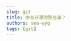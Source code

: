 ```yaml
---
slug: git
title: 参与开源的那些事？
authors: sea-wyq
tags: [git]
---
```

<!-- 学完这篇文章，你将会学会如何参与开源项目

# 为什么要参与开源项目？
- 自己的代码被合并是一件有趣的事情。
- 在看开源项目的源码的过程中，会收益很多，编码的能力能够在上一个台阶。

# 为什么我想介绍如何PR？
在管理一个github项目的过程中三差五就会有新贡献者提交 PR 过来，但是多数贡献者在提交第一个 PR 时往往会遇到一个或多个问题，比如产生冲突、commits 记录过多或者混乱、commit 没有签名、commit message 不规范、各种 ci 流程检查报错等等。  

那么今天我想尝试彻底讲明白“如何正确地提交一个 PR”，尝试细说 GitHub 上的 PR 全过程，以及这里面可能会遇到的各种困难和解决办法。一方面希望对第一次参与开源项目的新人有所帮助，另一方面希望能够进一步降低我们项目的参与门槛。

# 我想参与开源项目，怎么开始？

### 寻找合适的开源项目
如果你就只是想开始参与开源，暂时还不知道该参与哪个社区，那么我有几个小建议：
- 不要从特别成熟的项目开始。比如现在去参与 Kubernetes 社区，一方面由于贡献者太多，很难抢到一个入门级的 issue 来开始第一个 PR；另外一方面也由于贡献者太多，你的声音会被淹没，社区维护者并不在意多你一个或者少你一个（当然可能没有人会承认，但是你不得不信），如果你提个 PR 都遇到了各种问题还不能自己独立解决，那么很可能你的 PR 会直接超时关闭，没有人在意你是不是有一个好的参与体验；
- 不要从特别小的项目开始。这就不需要我解释了吧？很早期的开源项目可能面临着非常多的问题，比如代码不规范、协作流程不规范、重构频繁且不是 issue 驱动的，让外部参与者无所适从……
- 选择知名开源软件基金会的孵化项目。这类项目一方面不是特别成熟，所以对新贡献者友好；另一方面也不会特别不成熟，不至于给人很差的参与体验，比如 Apache 基金会、Linux 基金会、CNCF 等。

### 寻找贡献点
开源项目的参与方式很多，最典型的方式是提交一个特性开发或者 bug 修复相关的 PR，但是其实文档完善、测试用例完善、bug 反馈等等也都是非常有价值的贡献。

- 在项目 GitHub 代码库首页都会有一个 Issues 入口，这里会记录项目目前已知的 bug、proposal（可以理解成新需求）、计划补充的文档、亟需完善的 UT 等等。
- 浏览一下这些issues，看下有没有你感兴趣的而且还没被分配的 issue，然后在下面留言，等待项目管理员分配任务后就可以开始编码了。

# 我要提交PR，怎么上手？

### 第一步：Fork 项目仓库
GitHub 上的项目都有一个 Fork 按钮，我们需要先将开源项目 fork 到自己的账号下，以aiges为例：
![img](imgs/fork.png)
点一下 Fork 按钮，然后回到自己账号下，可以找到 fork 到的项目了：
![img](imgs/fork2.png)
这个项目在你自己的账号下，也就意味着你有任意修改的权限了。我们后面要做的事情，就是将代码变更提到自己 fork 出来的代码库里，然后再通过 Pull Request 的方式将 commits 合入上游项目。

### 第二步：克隆项目仓库到本地
```bash
git clone https://github.com/sea-wyq/aiges.git
cd aiges 
git remote add upstream https://github.com/test/aiges.git
```
如果你配置好了 ssh 方式来 clone 代码，当然，git clone 命令用的 url 可以改成：git@github.com:test/aiges.git。

完成这一步后，我们在本地看到的 remote 信息应该是这样的：
```bash
git remote -v
```

```bash
origin https://github.com/sea-wyq/aiges.git (fetch)
origin https://github.com/sea-wyq/aiges.git (push)
upstream https://github.com/test/aiges.git (fetch)
upstream https://github.com/test/aiges.git (push)
```
记住啰，你本地的代码变更永远只提交到 origin，然后通过 origin 提交 Pull Request 到 upstream。

### 第三步：更新本地分支代码

如果你刚刚完成 fork 和 clone 操作，那么你本地的代码肯定是新的。但是“刚刚”只存在一次，接着每一次准备开始写代码之前，你都需要确认本地分支的代码是新的，因为基于老代码开发你会陷入无限的冲突困境之中。

更新本地 main 分支代码：
```
git fetch upstream
git checkout main
git rebase upstream/main
```
当然，我不建议你直接在 main 分支写代码，虽然你的第一个 PR 从 main 提交完全没有问题，但是如果你需要同时提交 2 个 PR 呢？总之鼓励新增一个 feat-xxx 或者 fix-xxx 等更可读的分支来完成开发工作。

创建分支：

```bash
git checkout -b feat-xxx
```
这样，我们就得到了一个和上游 main 分支代码一样的特性分支 feat-xxx 了，接着可以开始愉快地写代码啦！

### 第四步：写代码

没啥好说的，写就是了，写！

### 第五步：Commit 和 Push

通用的流程：
```bash
git add <file>
git commit -s -m "some description here"
git push origin branchName
```
当然，这里大家需要理解这几个命令和参数的含义，灵活调整。比如你也可以用 git add --all 完成 add 步骤，在 push 的时候也可以加 -f 参数，用来强制覆盖远程分支（假如已经存在，但是 commits 记录不合你意）。但是请记得 git commit 的 -s 参数一定要加哦！

这里要注意 commit message 的规范，可能每个开源项目的要求不尽相同，比如 DevStream 的规范[6]是类似这样的格式：
```bash
<type>[optional scope]: <description>
[optional body]
[optional footer(s)]
```
举几个例子：
- feat: some description here
- docs: some description here
- fix: some description here
- fix(core): some description here
- chore: some description here
- ……

### 第六步：开一个 PR
在完成 push 操作后，我们打开 GitHub，可以看到显示一个超前提交信息，告诉我们可以开一个 Pull Request 了：
![img](imgs/pull.png)

点击Pull Request 格式默认是这样的：
![img](imgs/pull2.png)

这里我们需要填写一个合适的标题（默认和 commit message 一样），然后按照模板填写 PR 描述。PR 模板其实在每个开源项目里都不太一样，我们需要仔细阅读上面的内容，避免犯低级错误。

填写完毕后，然后点击右下角 “Create pull request” 就完成了一个 PR 的创建了。

提交了 PR 之后，我们就可以在 PR 列表里找到自己的 PR 了，这时候还需要注意 ci 检查是不是全部能够通过，假如失败了，需要及时修复。
![img](imgs/pull3.png)

### 第七步：PR 合入
如果你的 PR 很完美，毫无争议，那么过不了太长时间，项目管理员会直接合入你的 PR，那么你这个 PR 的生命周期也就到此结束了。

但是，没错，这里有个“但是”，但是往往第一次 PR 不会那么顺利，我们接下来就详细介绍一下可能经常遇到的一些问题和对应的解决办法。

# 我提交了一个 PR，然后遇到了其他问题

多数情况下，提交一个 PR 后是不会被马上合入的，reviewers 可能会提出各种修改意见，或者我们的 PR 本身存在一些规范性问题，或者 ci 检查就直接报错了，怎么解决呢？继续往下看吧。

### Reviewers 提了一些修改意见，我如何更新 PR？

很多时候，我们提交了一个 PR 后，还需要继续追加 commit，比如提交后发现代码还有点问题，想再改改，或者 reviewers 提了一些修改意见，我们需要更新代码。

一般我们遵守一个约定：在 review 开始之前，更新代码尽量不引入新的 commits 记录，也就是能合并就合并，保证 commits 记录清晰且有意义；在 review 开始之后，针对 reviewers 的修改意见所产生的新 commit，可以不向前合并，这样能够让二次 review 工作更有针对性。

不过不同社区要求不一样，可能有的开源项目会要求一个 PR 里只能包含一个 commit，大家根据实际场景灵活判断即可。

说回如何更新 PR，我们只需要在本地继续修改代码，然后通过和第一个 commit 一样的步骤，执行这几个命令：
```bash
git add <file>
git commit -s -m "some description here"
git push origin feat-xxx
```
这时候别看 push 的是 origin 的 feat-xxx 分支，其实 GitHub 会帮你把新增的 commits 全部追加到一个未合入 PR 里去。没错，你只管不断 push，PR 会自动更新。

至于如何合并 commits，我们下一小节具体介绍。

### Commits 太多或者记录混乱，如何合并 Commits？

很多情况下我们需要去合并 commits，比如你的第一个 commit 里改了100 行代码，然后发现少改了 1 行，这时候又提交了一个 commit，那么第二个 commit 就太“没意思”了，我们需要合并一下。
比如我这里有2个同名的 commits，第二个 commit 其实只改了一个标点：
![img](imgs/rebase.png)
这时候我们可以通过 rebase 命令来完成2个 commits 的合并：
```bash
git rebase -i HEAD~2
```
执行这个命令会进入一个编辑页面，默认是 vim 编辑模式，内容大致如下：
```bash
pick 3114c0f docs: just fortest
pick 9b7d63b docs: just fortest

# Rebase d640931..9b7d63b onto d640931 (2 commands)
#
# Commands:
# p, pick = use commit
# r, reword = use commit, but edit the commit message
# e, edit = use commit, but stop for amending
# s, squash = use commit, but meld into previous commit
# f, fixup = like "squash", but discard this commit's log message
# x, exec = run command (the rest of the line) using shell
# d, drop = remove commit
#
# These lines can be re-ordered; they are executed from top to bottom.
#
# If you remove a line here THAT COMMIT WILL BE LOST.
#
# However, if you remove everything, the rebase will be aborted.
```
我们需要把第二个 pick 改成 s，然后保存退出（vim 的 wq 命令）：
```
pick 3114c0f docs: just fortest
s 9b7d63b docs: just fortest
```
接着会进入第二个编辑页面：
```bash
# This is a combination of 2 commits.
# This is the 1st commit message:

docs: just fortest

Signed-off-by: Daniel Hu <tao.hu@merico.dev>

# This is the commit message #2:

docs: just fortest

Signed-off-by: Daniel Hu <tao.hu@merico.dev>

# Please enter the commit message for your changes. Lines starting
# with '#' will be ignored, and an empty message aborts the commit.
# ...
```
这里是用来编辑合并后的 commit message 的，我们直接删掉多余部分，只保留这样几行：
```bash
docs: just fortest

Signed-off-by: Daniel Hu <tao.hu@merico.dev>
```
接着同样是 vim 的保存退出操作，这时候可以看到日志：
```bash
[detached HEAD 80f5e57] docs: just fortest
 Date: Wed Jul 6 10:28:37 2022 +0800
 1 file changed, 2 insertions(+)
Successfully rebased and updated refs/heads/feat-1.
```
这时候可以通过git log命令查看下 commits 记录是不是符合预期：
![img](imgs/rebase2.png)

好，我们在本地确认 commits 已经完成合并，这时候就可以继续推送到远程，让 PR 也更新掉：
```bash
git push -f origin feat-xxx
```
这里需要有一个-f参数来强制更新，合并了 commits 本质也是一种冲突，需要冲掉远程旧的 commits 记录。

### PR 产生了冲突，如何解决？

#### 在线解决冲突
我们要尽可能避免冲突，养成每次写代码前更新本地代码的习惯。不过，冲突不可能完全避免，有时候你的 PR 被阻塞了几天，可能别人改了同一行代码，还抢先被合入了，这时候你的 PR 就出现冲突了，类似这样（同样，此刻我不能真的去上游项目构造冲突，所以下面用于演示的冲突在我在自己的 repo 里）：
![img](imgs/conflict.png)
每次看到这个页面都会让人觉得心头一紧。我们点击 “Resolve conflicts” 按钮，就可以看到具体冲突的内容了：
![img](imgs/conflict1.png)
可以看到具体冲突的行了，接下来要做的就是解决冲突。我们需要删掉所有的 <<<<<<<、>>>>>>> 和 ======= 标记，只保留最终想要的内容，如下：
![img](imgs/conflict2.png)
接着点击右上角的“Mark as Resolved”：
![img](imgs/conflict3.png)
最后点击“Commit merge”：
![img](imgs/conflict4.png)
这样就完成冲突解决了，可以看到产生了一个新的 commit：
![img](imgs/conflict5.png)
到这里，冲突就解决掉了。

#### 本地解决冲突

更多时候，我们需要在本地解决冲突，尤其是冲突太多，太复杂的时候。

同样，我们构造一个冲突，这次尝试在本地解决冲突。

先在线看一下冲突的内容：
![img](imgs/conflict1.png)

接着我们在本地执行：
```bash
# 先切回到 main 分支
git checkout main
# 拉取上游代码（实际场景肯定是和上游冲突，我们这里的演示环境其实是 origin）
git fetch upstream
# 更新本地 main（这里也可以用 rebase，但是 reset 不管有没有冲突总是会成功）
git reset --hard upstream/main
```

到这里，本地 main 分支就和远程（或者上游）main 分支代码完全一致了，然后我们要做的是将 main 分支的代码合入自己的特性分支，同时解决冲突。
```bash
git checkout feat-1
git rebase main
```
这时候会看到这样的日志：
```bash
First, rewinding head to replay your work on top of it...
Applying: docs: conflict test 1
Using index info to reconstruct a base tree...
M       README.md
Falling back to patching base and 3-way merge...
Auto-merging README.md
CONFLICT (content): Merge conflict in README.md
error: Failed to merge in the changes.
Patch failed at 0001 docs: conflict test 1
The copy of the patch that failed is found in: .git/rebase-apply/patch

Resolve all conflicts manually, mark them as resolved with
"git add/rm <conflicted_files>", then run "git rebase --continue".
You can instead skip this commit: run "git rebase --skip".
To abort and get back to the state before "git rebase", run "git rebase --abort".
```

我们需要解决冲突，直接打开 README.md，找到冲突的地方，直接修改。这里的改法和上一小节介绍的在线解决冲突没有任何区别，我就不赘述了。

```bash
git push -f origin feat-xxx
```

这时候我们再回到 GitHub 看 PR 的话，可以发现冲突已经解决了，并且没有产生多余的 commit 记录，也就是说这个 PR 的 commit 记录非常干净，好似冲突从来没有出现过：

至于什么时候可以在线解决冲突，什么时候适合本地解决冲突，就看大家如何看待“需不需要保留解决冲突的记录”了，不同社区的理解不一样，可能特别成熟的开源社区会希望使用本地解决冲突方式，因为在线解决冲突产生的这条 merge 记录其实“没营养”。至于 DevStream 社区和 DevLake 社区，我们推荐使用后一种，但是不做强制要求。

#### CI 检查不过：commit message 相关问题如何修复？

前面我们提到过 commit message 的规范，但是第一次提交 PR 的时候还是很容易出错，比如 feat: xxx 其实能通过 ci 检查，但是 feat: Xxx 就不行了。假设现在我们不小心提交了一个 PR，但是里面 commit 的 message 不规范，这时候怎么修改呢？

太简单了，直接执行：
```bash
git commit --amend
```
这条命令执行后就能进入编辑页面，随意更新 commit message 了。改完之后，继续 push：
```bash
git push -f origin feat-xxx
```
这样就能更新 PR 里的 commit message 了。

#### CI 检查不过：DCO(sign) 问题如何修复？

相当多的开源项目会要求所有合入的 commits 都包含一行类似这样的记录：
```bash
Daniel Hu <tao.hu@merico.dev>
```
所以 commit message 看起来会像这样：
```bash
feat: some description here
    
Signed-off-by: Daniel Hu <tao.hu@merico.dev>
```
这行信息相当于是对应 commit 的作者签名。要添加这样一行签名当然很简单，我们直接在 git commit 命令后面加一个 -s 参数就可以了，比如 git commit -s -m "some description here" 提交的 commit 就会带上你的签名。

但是如果如果你第一次提交的 PR 里忘记了在 commits 中添加 Signed-off-by 呢？这时候，如果对应开源项目配置了 DCO 检查[8]，那么你的 PR 就会在 ci 检查中被“揪出来”没有正确签名。

我们看下如何解决：
```bash
git commit --amend -s
```
这样一个简单的命令，就能直接在最近一个 commit 里加上 Signed-off-by 信息。执行这行命令后会直接进入 commit message 编辑页面，默认如下图：
```bash
docs: dco test

Signed-off-by: Daniel Hu <tao.hu@merico.dev
```

这时候我们可以同时修改 commit message，如果不需要，那就直接保存退出好了，签名信息是会自动加上的。

完成签名后呢？当然是来一个强制 push 了：
```
git push -f origin feat-xxx
```
这样，你 PR 中的 DCO 报错就自然修复了。

本文引用自：https://mp.weixin.qq.com/s/sP2dC0txvBhExYxbjq94UA -->